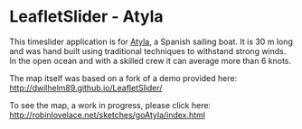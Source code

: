 LeafletSlider - Atyla
=============

This timeslider application is for [Atyla](http://www.atylaship.com/), 
a Spanish sailing boat. It is 30 m long and was hand built using 
traditional techniques to withstand strong winds. 
In the open ocean and with a skilled crew it can average more than 
6 knots.  

The map itself was based on a fork of a demo provided here: 
http://dwilhelm89.github.io/LeafletSlider/ 

To see the map, a work in progress, please click here:
http://robinlovelace.net/sketches/goAtyla/index.html
